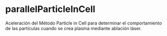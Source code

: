 parallelParticleInCell
======================

Aceleración del Método Particle in Cell para determinar el comportamiento de las partículas cuando se crea plasma mediante ablación láser.
